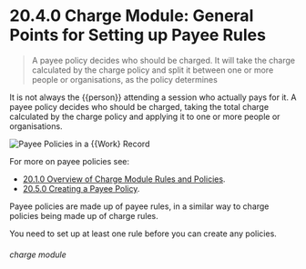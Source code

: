 # 20.4.0 Charge Module: General Points for Setting up Payee Rules

> A payee policy decides who should be charged. It will take the charge calculated by the charge policy and split it between one or more people or organisations, as the policy determines



It is not always the {{person}} attending a session who actually pays for it. A payee policy decides who should be charged, taking the total charge calculated by the charge policy and applying it to one or more people or organisations. 

![Payee Policies in a {{Work} Record](20.4.0a.png)

For more on payee policies see:
- [20.1.0 Overview of Charge Module Rules and Policies](/help/index/v/p/20.1.0).
- [20.5.0 Creating a Payee Policy](/help/index/p/20.5.0). 

Payee policies are made up of payee rules, in a similar way to charge policies being made up of charge rules. 

You need to set up at least one rule before you can create any policies. 


###### charge module

